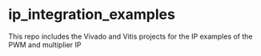# ip_integration_examples
This repo includes the Vivado and Vitis projects for the IP examples of the PWM and multiplier IP
